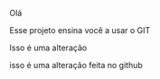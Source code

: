 Olá 

Esse projeto ensina você a usar o GIT 

Isso é uma alteração

isso é uma alteração feita no github
